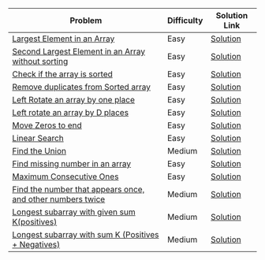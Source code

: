 | Problem                                                                                                         | Difficulty | Solution Link                                                                                                               |
|-----------------------------------------------------------------------------------------------------------------|------------|-----------------------------------------------------------------------------------------------------------------------------|
| [Largest Element in an Array](https://www.geeksforgeeks.org/c-program-find-largest-element-array/)              | Easy       | [Solution](https://practice.geeksforgeeks.org/problems/largest-element-in-array4009/1)                                      |
| [Second Largest Element in an Array without sorting](https://www.geeksforgeeks.org/find-second-largest-element-array/) | Easy       | [Solution](https://practice.geeksforgeeks.org/problems/second-largest3735/1)                                                |
| [Check if the array is sorted](https://www.geeksforgeeks.org/array-sorted-not-iterative-recursive/)             | Easy       | [Solution](https://practice.geeksforgeeks.org/problems/check-if-an-array-is-sorted0701/1)                                   |
| [Remove duplicates from Sorted array](https://www.geeksforgeeks.org/remove-duplicates-sorted-array/)            | Easy       | [Solution](https://practice.geeksforgeeks.org/problems/remove-duplicate-elements-from-sorted-array/1)                       |
| [Left Rotate an array by one place](https://www.geeksforgeeks.org/array-rotation/)                              | Easy       | [Solution](https://practice.geeksforgeeks.org/problems/reversal-algorithm5340/1)                                            |
| [Left rotate an array by D places](https://www.geeksforgeeks.org/array-rotation/)                               | Easy       | [Solution](https://practice.geeksforgeeks.org/problems/rotate-array-by-n-elements/0)                                        |
| [Move Zeros to end](https://www.geeksforgeeks.org/move-zeroes-end-array/)                                       | Easy       | [Solution](https://practice.geeksforgeeks.org/problems/move-all-zeroes-to-end-of-array0751/1)                               |
| [Linear Search](https://www.geeksforgeeks.org/linear-search/)                                                   | Easy       | [Solution](https://practice.geeksforgeeks.org/problems/searching-a-number0324/1)                                            |
| [Find the Union](https://www.geeksforgeeks.org/find-union-and-intersection-of-two-unsorted-arrays/)             | Medium     | [Solution](https://practice.geeksforgeeks.org/problems/union-of-two-arrays3538/1)                                           |
| [Find missing number in an array](https://www.geeksforgeeks.org/find-the-missing-number/)                       | Easy       | [Solution](https://practice.geeksforgeeks.org/problems/missing-number-in-array1416/1)                                       |
| [Maximum Consecutive Ones](https://www.geeksforgeeks.org/maximum-consecutive-ones-or-zeros-in-a-binary-array/)  | Easy       | [Solution](https://practice.geeksforgeeks.org/problems/max-consecutive-ones/1)                                              |
| [Find the number that appears once, and other numbers twice](https://www.geeksforgeeks.org/find-the-element-that-appears-once-in-a-sorted-array/) | Medium | [Solution](https://practice.geeksforgeeks.org/problems/element-appears-once/0)                                              |
| [Longest subarray with given sum K(positives)](https://www.geeksforgeeks.org/longest-subarray-with-sum-k/)      | Medium     | [Solution](https://practice.geeksforgeeks.org/problems/longest-sub-array-with-sum-k0809/1)                                  |
| [Longest subarray with sum K (Positives + Negatives)](https://www.geeksforgeeks.org/find-the-largest-subarray-with-0-sum/) | Medium | [Solution](https://practice.geeksforgeeks.org/problems/largest-subarray-with-0-sum/1)                                       |
